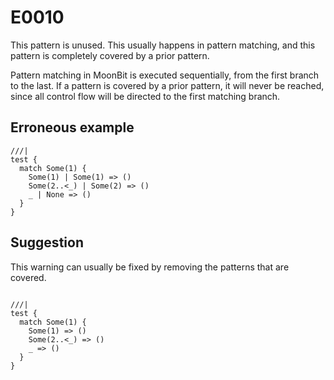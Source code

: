 # E0010

This pattern is unused. This usually happens in pattern matching, and this
pattern is completely covered by a prior pattern.

Pattern matching in MoonBit is executed sequentially, from the first branch to
the last. If a pattern is covered by a prior pattern, it will never be reached,
since all control flow will be directed to the first matching branch.

## Erroneous example

```moonbit
///|
test {
  match Some(1) {
    Some(1) | Some(1) => ()
    Some(2..<_) | Some(2) => ()
    _ | None => ()
  }
}
```

## Suggestion

This warning can usually be fixed by removing the patterns that are covered.

```moonbit

///|
test {
  match Some(1) {
    Some(1) => ()
    Some(2..<_) => ()
    _ => ()
  }
}

```
